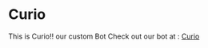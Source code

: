 # Curio
This is Curio!! our custom Bot </n>
Check out our bot at : <a href="https://curiobot.streamlit.app/">Curio</a>
